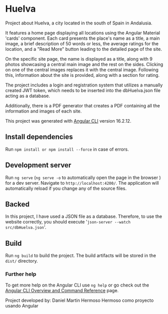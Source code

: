 # Huelva

Project about Huelva, a city located in the south of Spain in Andalusia.

It features a home page displaying all locations using the Angular Material 'cards' component. Each card presents the place's name as a title, a main image, a brief description of 50 words or less, the average ratings for the location, and a "Read More" button leading to the detailed page of the site.

On the specific site page, the name is displayed as a title, along with 9 photos showcasing a central main image and the rest on the sides. Clicking on one of the central images replaces it with the central image. Following this, information about the site is provided, along with a section for rating.

The project includes a login and registration system that utilizes a manually created JWT token, which needs to be inserted into the dbHuelva.json file acting as a database.

Additionally, there is a PDF generator that creates a PDF containing all the information and images of each site.

This project was generated with [Angular CLI](https://github.com/angular/angular-cli) version 16.2.12.

## Install dependencies

Run `npm install or npm install --force` in case of errors.

## Development server

Run `ng serve` (`ng serve -o` to automatically open the page in the browser ) for a dev server. Navigate to `http://localhost:4200/`. The application will automatically reload if you change any of the source files.

## Backed

In this project, I have used a JSON file as a database. Therefore, to use the website correctly, you should execute '`json-server --watch src/dbHuelva.json`'.

## Build

Run `ng build` to build the project. The build artifacts will be stored in the `dist/` directory.

### Further help

To get more help on the Angular CLI use `ng help` or go check out the [Angular CLI Overview and Command Reference](https://angular.io/cli) page.


Project developed by: Daniel Martin Hermoso Hermoso como proyecto usando Angular
